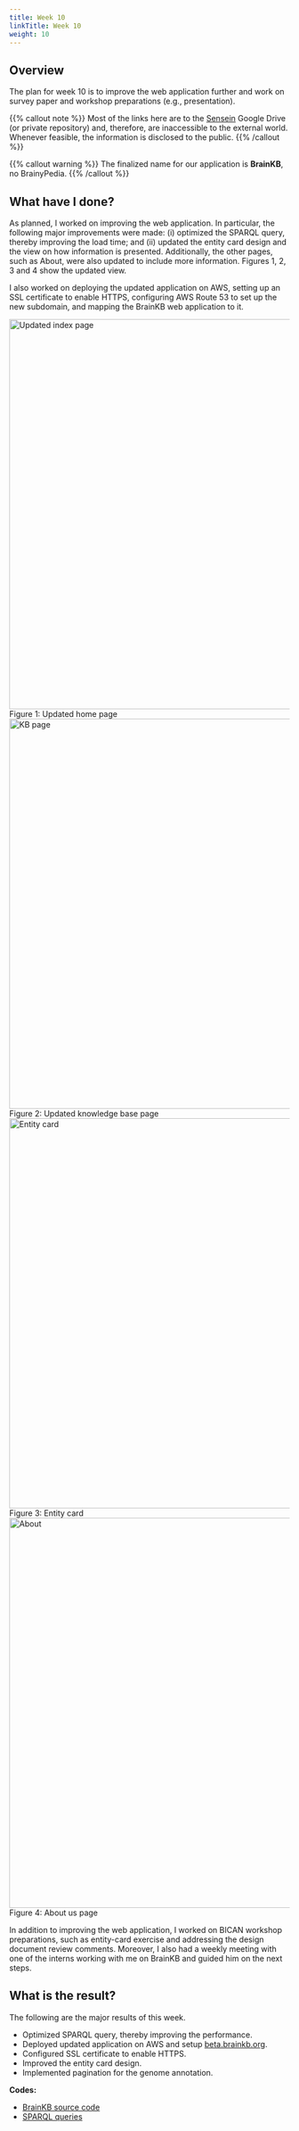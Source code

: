 ```yaml
---
title: Week 10
linkTitle: Week 10
weight: 10
---
```

## Overview

The plan for week 10 is to improve the web application further and work on survey paper and workshop preparations (e.g., presentation).   

{{% callout note %}}
Most of the links here are to the [Sensein](https://sensein.group/) Google Drive (or private repository) and, therefore, are inaccessible to the external world. Whenever feasible, the information is disclosed to the public.
{{% /callout %}}
<br/>

{{% callout warning %}}
The finalized name for our application is **BrainKB**, no BrainyPedia.
{{% /callout %}}

## What have I done?
As planned, I worked on improving the web application. In particular, the following major improvements were made: (i) optimized the SPARQL query, thereby improving the load time; and (ii) updated the entity card design and the view on how information is presented. Additionally, the other pages, such as About, were also updated to include more information. Figures 1, 2, 3 and 4 show the updated view. 

I also worked on deploying the updated application on AWS, setting up an SSL certificate to enable HTTPS, configuring AWS Route 53 to set up the new subdomain, and mapping the BrainKB web application to it.

<img src="landing.png" alt="Updated index page" style="width:700px;"/>
Figure 1: Updated home page 
 
<img src="kb-page.png" alt="KB page" style="width:700px;"/>
Figure 2: Updated knowledge base page

<img src="entity-card.png" alt="Entity card" style="width:700px;"/>
Figure 3: Entity card

<img src="about.png" alt="About" style="width:700px;"/>
Figure 4: About us page

In addition to improving the web application, I worked on BICAN workshop preparations, such as entity-card exercise and addressing the design document review comments. Moreover, I also had a weekly meeting with one of the interns working with me on BrainKB and guided him on the next steps.

## What is the result?
The following are the major results of this week.
- Optimized SPARQL query, thereby improving the performance.
- Deployed updated application on AWS and setup [beta.brainkb.org](https://beta.brainkb.org).
- Configured SSL certificate to enable HTTPS.
- Improved the entity card design.
- Implemented pagination for the genome annotation. 


**Codes:**
- [BrainKB source code](https://github.com/sensein/BrainKB/tree/ingestion-fapi-skeleton)
- [SPARQL queries](https://github.com/sensein/brainypedia/tree/ingestion-fapi-skeleton/sparql_queries) 
 	 


<!-- ### References -->

 
